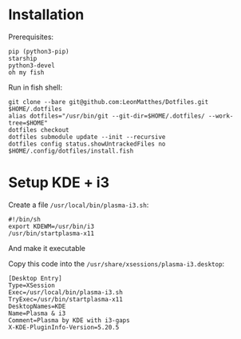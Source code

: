 # Installation
Prerequisites:
```
pip (python3-pip)
starship
python3-devel
oh my fish
```

Run in fish shell:
``` shell
git clone --bare git@github.com:LeonMatthes/Dotfiles.git $HOME/.dotfiles
alias dotfiles="/usr/bin/git --git-dir=$HOME/.dotfiles/ --work-tree=$HOME"
dotfiles checkout
dotfiles submodule update --init --recursive
dotfiles config status.showUntrackedFiles no
$HOME/.config/dotfiles/install.fish
```

# Setup KDE + i3
Create a file `/usr/local/bin/plasma-i3.sh`:
```
#!/bin/sh
export KDEWM=/usr/bin/i3
/usr/bin/startplasma-x11
```
And make it executable


Copy this code into the `/usr/share/xsessions/plasma-i3.desktop`:
```
[Desktop Entry]
Type=XSession
Exec=/usr/local/bin/plasma-i3.sh
TryExec=/usr/bin/startplasma-x11
DesktopNames=KDE
Name=Plasma & i3
Comment=Plasma by KDE with i3-gaps
X-KDE-PluginInfo-Version=5.20.5
```
